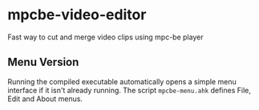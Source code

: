 # mpcbe-video-editor
Fast way to cut and merge video clips using mpc-be player

## Menu Version
Running the compiled executable automatically opens a simple menu interface if it isn't already running. The script `mpcbe-menu.ahk` defines File, Edit and About menus.
